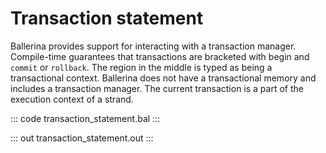 # Transaction statement

Ballerina provides support for interacting with a transaction manager. Compile-time guarantees that transactions are bracketed with begin and `commit` or `rollback`. The region in the middle is typed as being a transactional context. Ballerina does not have a transactional memory and includes a transaction manager. The current transaction is a part of the execution context of a strand.

::: code transaction_statement.bal :::

::: out transaction_statement.out :::